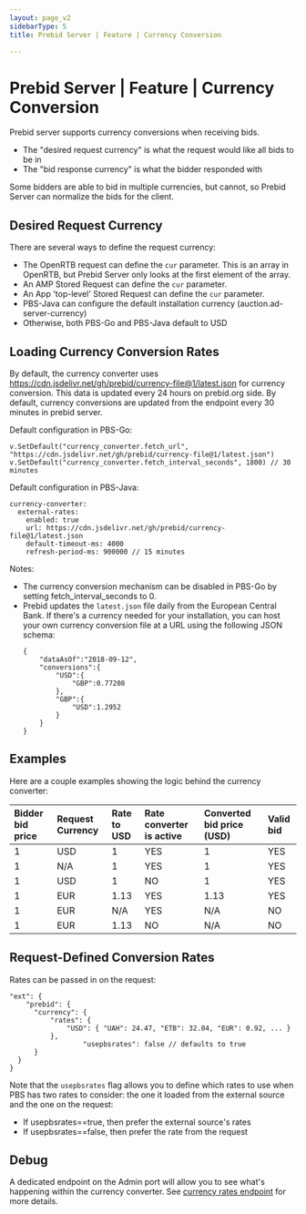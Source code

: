 ```yaml
---
layout: page_v2
sidebarType: 5
title: Prebid Server | Feature | Currency Conversion

---
```


# Prebid Server | Feature | Currency Conversion

Prebid server supports currency conversions when receiving bids.

- The "desired request currency" is what the request would like all bids to be in
- The "bid response currency" is what the bidder responded with

Some bidders are able to bid in multiple currencies, but cannot, so Prebid Server can normalize the bids for the
client.

## Desired Request Currency

There are several ways to define the request currency:

- The OpenRTB request can define the `cur` parameter. This is an array in OpenRTB, but Prebid Server only looks at the first element of the array.
- An AMP Stored Request can define the `cur` parameter.
- An App 'top-level' Stored Request can define the `cur` parameter.
- PBS-Java can configure the default installation currency (auction.ad-server-currency)
- Otherwise, both PBS-Go and PBS-Java default to USD

## Loading Currency Conversion Rates

By default, the currency converter uses https://cdn.jsdelivr.net/gh/prebid/currency-file@1/latest.json for currency conversion. This data is updated every 24 hours on prebid.org side.
By default, currency conversions are updated from the endpoint every 30 minutes in prebid server.

Default configuration in PBS-Go:
```
v.SetDefault("currency_converter.fetch_url", "https://cdn.jsdelivr.net/gh/prebid/currency-file@1/latest.json")
v.SetDefault("currency_converter.fetch_interval_seconds", 1800) // 30 minutes
```

Default configuration in PBS-Java:
```
currency-converter:
  external-rates:
    enabled: true
    url: https://cdn.jsdelivr.net/gh/prebid/currency-file@1/latest.json
    default-timeout-ms: 4000
    refresh-period-ms: 900000 // 15 minutes
```

Notes:

- The currency conversion mechanism can be disabled in PBS-Go by setting fetch_interval_seconds to 0.
- Prebid updates the `latest.json` file daily from the European Central Bank. If there's a currency needed for your
installation, you can host your own currency conversion file at a URL using the following JSON schema:
  ```
  {
      "dataAsOf":"2018-09-12",
      "conversions":{
          "USD":{
              "GBP":0.77208
          },
          "GBP":{
              "USD":1.2952
          }
      }
  }
  ```

## Examples

Here are a couple examples showing the logic behind the currency converter:

| Bidder bid price | Request Currency    | Rate to USD   | Rate converter is active | Converted bid price (USD) | Valid bid |
| :--------------- | :------------ |:--------------| :------------------------| :-------------------------|:----------|
| 1                | USD           |             1 | YES                      |                         1 | YES       |
| 1                | N/A           |             1 | YES                      |                         1 | YES       |
| 1                | USD           |             1 | NO                       |                         1 | YES       |
| 1                | EUR           |          1.13 | YES                      |                      1.13 | YES       |
| 1                | EUR           |           N/A | YES                      |                       N/A | NO        |
| 1                | EUR           |          1.13 | NO                       |                       N/A | NO        |

## Request-Defined Conversion Rates

Rates can be passed in on the request:

```
"ext": {
    "prebid": {
	  "currency": {
		  "rates": {
			  "USD": { "UAH": 24.47, "ETB": 32.04, "EUR": 0.92, ... }
		  },
                  "usepbsrates": false // defaults to true
	  }
  }
}
```

Note that the `usepbsrates` flag allows you to define which rates to use when PBS has two rates to consider: the one it loaded from the external source and the one on the request:
- If usepbsrates==true, then prefer the external source's rates
- If usepbsrates==false, then prefer the rate from the request


## Debug

A dedicated endpoint on the Admin port will allow you to see what's happening within the currency converter.
See [currency rates endpoint](/prebid-server/endpoints/pbs-endpoint-admin.html) for more details.
